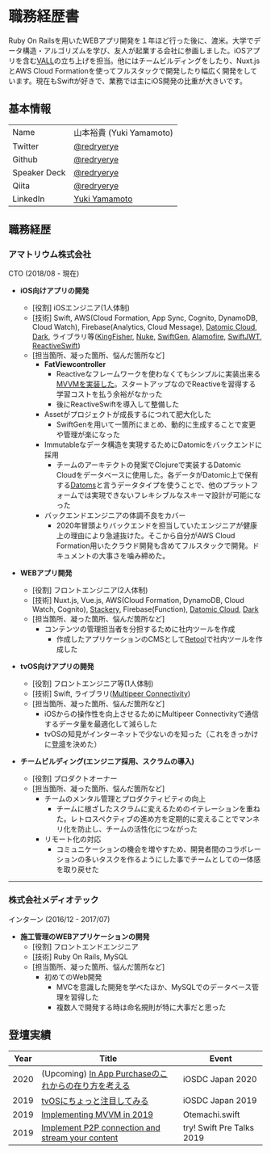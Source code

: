 # 職務経歴書
Ruby On Railsを用いたWEBアプリ開発を１年ほど行った後に、渡米。大学でデータ構造・アルゴリズムを学び、友人が起業する会社に参画しました。iOSアプリを含む[VALL](https://vall.app/)の立ち上げを担当。他にはチームビルディングをしたり、Nuxt.jsとAWS Cloud Formationを使ってフルスタックで開発したり幅広く開発をしています。現在もSwiftが好きで、業務では主にiOS開発の比重が大きいです。

## 基本情報
|||
|---|-----|
|Name|山本裕貴 (Yuki Yamamoto)|
|Twitter|[@redryerye](https://twitter.com/home)|
|Github|[@redryerye](https://github.com/redryerye)|
|Speaker Deck|[@redryerye](https://speakerdeck.com/redryerye)|
|Qiita|[@redryerye](https://qiita.com/redryerye)|
|LinkedIn|[Yuki Yamamoto](www.linkedin.com/in/iamyukiyamamoto)|

## 職務経歴

### アマトリウム株式会社

CTO (2018/08 - 現在)
- **iOS向けアプリの開発**
  - [役割] iOSエンジニア(1人体制)
  - [技術] Swift, AWS(Cloud Formation, App Sync, Cognito, DynamoDB, Cloud Watch), Firebase(Analytics, Cloud Message), [Datomic Cloud](https://docs.datomic.com/cloud/index.html), [Dark](https://darklang.com/), ライブラリ等([KingFisher](https://github.com/onevcat/Kingfisher), [Nuke](https://github.com/kean/Nuke), [SwiftGen](https://github.com/SwiftGen/SwiftGen), [Alamofire](https://github.com/Alamofire/Alamofire), [SwiftJWT](https://github.com/IBM-Swift/Swift-JWT), [ReactiveSwift](https://github.com/ReactiveCocoa/ReactiveSwift))
  - [担当箇所、凝った箇所、悩んだ箇所など]
    - **FatViewcontroller**
      - Reactiveなフレームワークを使わなくてもシンプルに実装出来る[MVVMを実装した](https://speakerdeck.com/redryerye/implementing-mvvm-in-2019)。スタートアップなのでReactiveを習得する学習コストを払う余裕がなかった
      - 後にReactiveSwiftを導入して整備した
    - Assetがプロジェクトが成長するにつれて肥大化した
      - SwiftGenを用いて一箇所にまとめ、動的に生成することで変更や管理が楽になった
    - Immutableなデータ構造を実現するためにDatomicをバックエンドに採用
      - チームのアーキテクトの発案でClojureで実装するDatomic Cloudをデータベースに使用した。各データがDatomic上で保有する[Datoms](https://docs.datomic.com/cloud/whatis/data-model.html)と言うデータタイプを使うことで、他のプラットフォームでは実現できないフレキシブルなスキーマ設計が可能になった
    - バックエンドエンジニアの体調不良をカバー
      - 2020年冒頭よりバックエンドを担当していたエンジニアが健康上の理由により急遽抜けた。そこから自分がAWS Cloud Formation用いたクラウド開発も含めてフルスタックで開発。ドキュメントの大事さを噛み締めた。
    
- **WEBアプリ開発**
  - [役割] フロントエンジニア(2人体制)
  - [技術] Nuxt.js, Vue.js, AWS(Cloud Formation, DynamoDB, Cloud Watch, Cognito), [Stackery](https://www.stackery.io/), Firebase(Function), [Datomic Cloud](https://docs.datomic.com/cloud/index.html), [Dark](https://darklang.com/)
  - [担当箇所、凝った箇所、悩んだ箇所など]
    - コンテンツの管理担当者を分担するために社内ツールを作成
      - 作成したアプリケーションのCMSとして[Retool](https://retool.com/)で社内ツールを作成した
    
- **tvOS向けアプリの開発**
  - [役割] フロントエンジニア等(1人体制)
  - [技術] Swift, ライブラリ([Multipeer Connectivity](https://developer.apple.com/documentation/multipeerconnectivity))
  - [担当箇所、凝った箇所、悩んだ箇所など]
    - iOSからの操作性を向上させるためにMultipeer Connectivityで通信するデータ量を最適化して減らした
    - tvOSの知見がインターネットで少ないのを知った（これをきっかけに[登壇](https://speakerdeck.com/redryerye/implement-p2p-connection-and-stream-your-content)を決めた）
- **チームビルディング(エンジニア採用、スクラムの導入)**
  - [役割] プロダクトオーナー
  - [担当箇所、凝った箇所、悩んだ箇所など]
    - チームのメンタル管理とプロダクティビティの向上
      - チームに根ざしたスクラムに変えるためのイテレーションを重ねた。レトロスペクティブの進め方を定期的に変えることでマンネリ化を防止し、チームの活性化につながった
    - リモート化の対応
      - コミュニケーションの機会を増やすため、開発者間のコラボレーションの多いタスクを作るようにした事でチームとしての一体感を取り戻せた
      


---

### 株式会社メディオテック

インターン (2016/12 - 2017/07)
- **施工管理のWEBアプリケーションの開発**
  - [役割] フロントエンドエンジニア
  - [技術] Ruby On Rails, MySQL
  - [担当箇所、凝った箇所、悩んだ箇所など]
    - 初めてのWeb開発
      - MVCを意識した開発を学べたほか、MySQLでのデータベース管理を習得した
      - 複数人で開発する時は命名規則が特に大事だと思った

## 登壇実績
|Year|Title|Event|
|--|--|--|
|2020|(Upcoming) [In App Purchaseのこれからの在り方を考える](https://fortee.jp/iosdc-japan-2020/proposal/36676fca-9823-4a22-a90b-8eb2e98f4b1a)|iOSDC Japan 2020|
|2019|[tvOSにちょっと注目してみる](https://speakerdeck.com/redryerye/tvosnitiyotutozhu-mu-sitemiru)|iOSDC Japan 2019|
|2019|[Implementing MVVM in 2019](https://speakerdeck.com/redryerye/implementing-mvvm-in-2019)|Otemachi.swift|
|2019|[Implement P2P connection and stream your content](https://speakerdeck.com/redryerye/implement-p2p-connection-and-stream-your-content)|try! Swift Pre Talks 2019|
